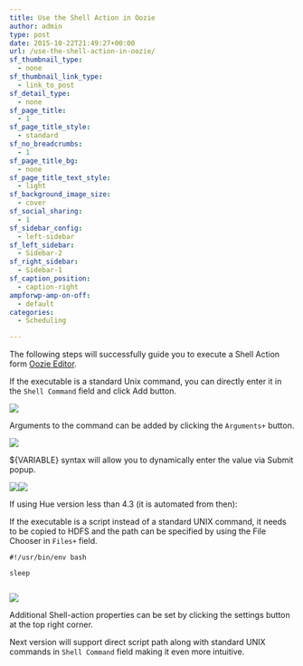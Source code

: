 ```yaml
---
title: Use the Shell Action in Oozie
author: admin
type: post
date: 2015-10-22T21:49:27+00:00
url: /use-the-shell-action-in-oozie/
sf_thumbnail_type:
  - none
sf_thumbnail_link_type:
  - link_to_post
sf_detail_type:
  - none
sf_page_title:
  - 1
sf_page_title_style:
  - standard
sf_no_breadcrumbs:
  - 1
sf_page_title_bg:
  - none
sf_page_title_text_style:
  - light
sf_background_image_size:
  - cover
sf_social_sharing:
  - 1
sf_sidebar_config:
  - left-sidebar
sf_left_sidebar:
  - Sidebar-2
sf_right_sidebar:
  - Sidebar-1
sf_caption_position:
  - caption-right
ampforwp-amp-on-off:
  - default
categories:
  - Scheduling

---
```

The following steps will successfully guide you to execute a Shell Action form [Oozie Editor][1].

If the executable is a standard Unix command, you can directly enter it in the `Shell Command` field and click Add button.

[<img class="alignnone wp-image-3402 size-full" src="https://cdn.gethue.com/uploads/2015/10/1.png" />][2]

Arguments to the command can be added by clicking the `Arguments+` button.

[<img class="alignnone wp-image-3393 size-full" src="https://cdn.gethue.com/uploads/2015/10/2.png" />][3]

${VARIABLE} syntax will allow you to dynamically enter the value via Submit popup.

[<img class="alignleft wp-image-3409 size-full" src="https://cdn.gethue.com/uploads/2015/10/31.png" />][4][<img class="alignnone wp-image-3412 size-full" src="https://cdn.gethue.com/uploads/2015/10/4.png" />][5]

If using Hue version less than 4.3 (it is automated from then):

If the executable is a script instead of a standard UNIX command, it needs to be copied to HDFS and the path can be specified by using the File Chooser in `Files+` field.

<pre><code class="bash">#!/usr/bin/env bash

sleep

</code></pre>

[<img class="alignnone wp-image-3417 size-full" src="https://cdn.gethue.com/uploads/2015/10/5.png" />][6]

Additional Shell-action properties can be set by clicking the settings button at the top right corner.

Next version will support direct script path along with standard UNIX commands in `Shell Command` field making it even more intuitive.

 [1]: https://gethue.com/new-apache-oozie-workflow-coordinator-bundle-editors/
 [2]: https://cdn.gethue.com/uploads/2015/10/1.png
 [3]: https://cdn.gethue.com/uploads/2015/10/2.png
 [4]: https://cdn.gethue.com/uploads/2015/10/31.png
 [5]: https://cdn.gethue.com/uploads/2015/10/4.png
 [6]: https://cdn.gethue.com/uploads/2015/10/5.png
